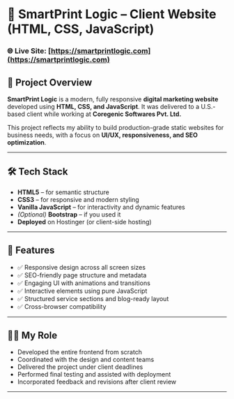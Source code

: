 # 💼 SmartPrint Logic – Client Website (HTML, CSS, JavaScript)

### 🌐 Live Site: [https://smartprintlogic.com](https://smartprintlogic.com)

## 📌 Project Overview

**SmartPrint Logic** is a modern, fully responsive **digital marketing website** developed using **HTML, CSS, and JavaScript**. It was delivered to a U.S.-based client while working at **Coregenic Softwares Pvt. Ltd.**

This project reflects my ability to build production-grade static websites for business needs, with a focus on **UI/UX, responsiveness, and SEO optimization**.

---

## 🛠️ Tech Stack

- **HTML5** – for semantic structure  
- **CSS3** – for responsive and modern styling  
- **Vanilla JavaScript** – for interactivity and dynamic features  
- *(Optional)* **Bootstrap** – if you used it  
- **Deployed** on Hostinger (or client-side hosting)

---

## 🎯 Features

- ✅ Responsive design across all screen sizes  
- ✅ SEO-friendly page structure and metadata  
- ✅ Engaging UI with animations and transitions  
- ✅ Interactive elements using pure JavaScript  
- ✅ Structured service sections and blog-ready layout  
- ✅ Cross-browser compatibility  

---

## 👨‍💻 My Role

- Developed the entire frontend from scratch  
- Coordinated with the design and content teams  
- Delivered the project under client deadlines  
- Performed final testing and assisted with deployment  
- Incorporated feedback and revisions after client review  

---
